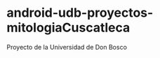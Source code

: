 android-udb-proyectos-mitologiaCuscatleca
=========================================

Proyecto de la Universidad de Don Bosco
